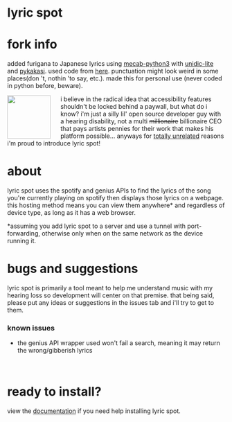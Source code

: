 # lyric spot
# fork info
added furigana to Japanese lyrics using [mecab-python3](https://github.com/SamuraiT/mecab-python3) with [unidic-lite](https://github.com/polm/unidic-lite) and [pykakasi](https://codeberg.org/miurahr/pykakasi). used code from [here](https://github.com/undertherain/furiganize/tree/master). punctuation might look weird in some places(don 't, nothin 'to say, etc.). made this for personal use (never coded in python before, beware).


<img align="left" width="100" height="100" style="padding-right: 20px;" src="static/favicon.ico"> i believe in the radical idea that accessibility features shouldn't be locked behind a paywall, but what do i know? i'm just a silly lil' open source developer guy with a hearing disability, not a multi ~~millionaire~~ billionaire CEO that pays artists pennies for their work that makes his platform possible... anyways for [totally unrelated](https://www.theverge.com/2023/9/5/23860124/spotify-lyrics-premium-only-feature) reasons i'm proud to introduce lyric spot!

# about
lyric spot uses the spotify and genius APIs to find the lyrics of the song you're currently playing on spotify then displays those lyrics on a webpage. this hosting method means you can view them anywhere* and regardless of device type, as long as it has a web browser.

*assuming you add lyric spot to a server and use a tunnel with port-forwarding, otherwise only when on the same network as the device running it.

# bugs and suggestions
lyric spot is primarily a tool meant to help me understand music with my hearing loss so development will center on that premise. that being said, please put any ideas or suggestions in the issues tab and i'll try to get to them.

### known issues
- the genius API wrapper used won't fail a search, meaning it may return the wrong/gibberish lyrics

<br>

# ready to install?
view the [documentation](docs/tutorial.md) if you need help installing lyric spot.